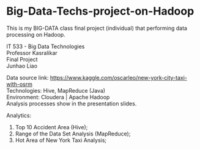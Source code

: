 # Big-Data-Techs-project-on-Hadoop
This is my BIG-DATA class final project (individual) that performing data processing on Hadoop.

IT 533 - Big Data Technologies  
Professor Kasralikar  
Final Project  
Junhao Liao  

Data source link: https://www.kaggle.com/oscarleo/new-york-city-taxi-with-osrm  
Technologies: Hive, MapReduce (Java)  
Environment: Cloudera | Apache Hadoop  
Analysis processes show in the presentation slides.

Analytics:  
1. Top 10 Accident Area (Hive);  
2. Range of the Data Set Analysis (MapReduce);  
3. Hot Area of New York Taxi Analysis;  
